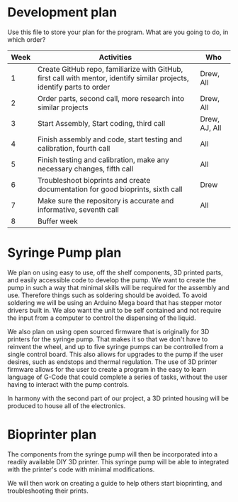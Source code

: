 # Development plan

Use this file to store your plan for the program. What are you going to do, in which order?

| Week        | Activities           | Who           |
| ----------- | -------------------- | ------------- |
| 1           | Create GitHub repo, familiarize with GitHub, first call with mentor, identify similar projects, identify parts to order  |Drew, All|
| 2           | Order parts, second call, more research into similar projects | Drew, All |
| 3           | Start Assembly, Start coding, third call | Drew, AJ, All |
| 4           | Finish assembly and code, start testing and calibration, fourth call | All |
| 5           | Finish testing and calibration, make any necessary changes, fifth call | All |
| 6           | Troubleshoot bioprints and create documentation for good bioprints, sixth call | Drew |
| 7           | Make sure the repository is accurate and informative, seventh call | All |
| 8           | Buffer week                     |               |


# Syringe Pump plan

We plan on using easy to use, off the shelf components, 3D printed parts, and easily accessible code to develop the pump. We want to create the pump in such a way that minimal skills will be required for the assembly and use. Therefore things such as soldering should be avoided. To avoid soldering we will be using an Arduino Mega board that has stepper motor drivers built in. We also want the unit to be self contained and not require the input from a computer to control the dispensing of the liquid. 

 We also plan on using open sourced firmware that is originally for 3D printers for the syringe pump. That makes it so that we don't have to reinvent the wheel, and up to five syringe pumps can be controlled from a single control board. This also allows for upgrades to the pump if the user desires, such as endstops and thermal regulation. The use of 3D printer firmware allows for the user to create a program in the easy to learn language of G-Code that could complete a series of tasks, without the user having to interact with the pump controls.

 In harmony with the second part of our project, a 3D printed housing will be produced to house all of the electronics.

# Bioprinter plan

The components from the syringe pump will then be incorporated into a readily available DIY 3D printer. This syringe pump will be able to integrated with the printer's code with minimal modifications.

We will then work on creating a guide to help others start bioprinting, and troubleshooting their prints.

